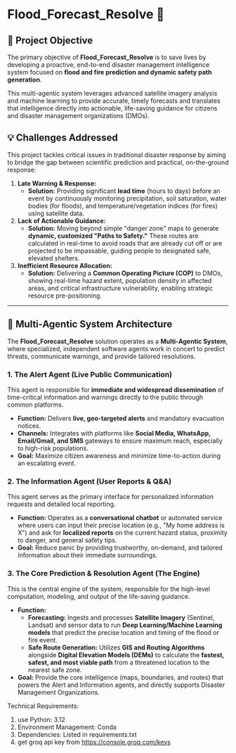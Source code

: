# Flood_Forecast_Resolve 🌊

## 🌟 Project Objective

The primary objective of **Flood\_Forecast\_Resolve** is to save lives by developing a proactive, end-to-end disaster management intelligence system focused on **flood and fire prediction and dynamic safety path generation**.

This multi-agentic system leverages advanced satellite imagery analysis and machine learning to provide accurate, timely forecasts and translates that intelligence directly into actionable, life-saving guidance for citizens and disaster management organizations (DMOs).

## 💡 Challenges Addressed

This project tackles critical issues in traditional disaster response by aiming to bridge the gap between scientific prediction and practical, on-the-ground response:

1.  **Late Warning & Response:**
    * **Solution:** Providing significant **lead time** (hours to days) before an event by continuously monitoring precipitation, soil saturation, water bodies (for floods), and temperature/vegetation indices (for fires) using satellite data.
2.  **Lack of Actionable Guidance:**
    * **Solution:** Moving beyond simple "danger zone" maps to generate **dynamic, customized "Paths to Safety."** These routes are calculated in real-time to avoid roads that are already cut off or are projected to be impassable, guiding people to designated safe, elevated shelters.
3.  **Inefficient Resource Allocation:**
    * **Solution:** Delivering a **Common Operating Picture (COP)** to DMOs, showing real-time hazard extent, population density in affected areas, and critical infrastructure vulnerability, enabling strategic resource pre-positioning.

---

## 🤖 Multi-Agentic System Architecture

The **Flood\_Forecast\_Resolve** solution operates as a **Multi-Agentic System**, where specialized, independent software agents work in concert to predict threats, communicate warnings, and provide tailored resolutions.

### 1. The Alert Agent (Live Public Communication)

This agent is responsible for **immediate and widespread dissemination** of time-critical information and warnings directly to the public through common platforms.

* **Function:** Delivers **live, geo-targeted alerts** and mandatory evacuation notices.
* **Channels:** Integrates with platforms like **Social Media, WhatsApp, Email/Gmail, and SMS** gateways to ensure maximum reach, especially to high-risk populations.
* **Goal:** Maximize citizen awareness and minimize time-to-action during an escalating event.

### 2. The Information Agent (User Reports & Q\&A)

This agent serves as the primary interface for personalized information requests and detailed local reporting.

* **Function:** Operates as a **conversational chatbot** or automated service where users can input their precise location (e.g., "My home address is X") and ask for **localized reports** on the current hazard status, proximity to danger, and general safety tips.
* **Goal:** Reduce panic by providing trustworthy, on-demand, and tailored information about their immediate surroundings.

### 3. The Core Prediction & Resolution Agent (The Engine)

This is the central engine of the system, responsible for the high-level computation, modeling, and output of the life-saving guidance.

* **Function:**
    * **Forecasting:** Ingests and processes **Satellite Imagery** (Sentinel, Landsat) and sensor data to run **Deep Learning/Machine Learning models** that predict the precise location and timing of the flood or fire event.
    * **Safe Route Generation:** Utilizes **GIS and Routing Algorithms** alongside **Digital Elevation Models (DEMs)** to calculate the **fastest, safest, and most viable path** from a threatened location to the nearest safe zone.
* **Goal:** Provide the core intelligence (maps, boundaries, and routes) that powers the Alert and Information agents, and directly supports Disaster Management Organizations.












Technical Requirements:
1) use Python: 3.12
2) Environment Management: Conda
3) Dependencies: Listed in requirements.txt
4) get groq api key from https://console.groq.com/keys

